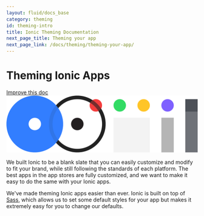 ```yaml
---
layout: fluid/docs_base
category: theming
id: theming-intro
title: Ionic Theming Documentation
next_page_title: Theming your app
next_page_link: /docs/theming/theming-your-app/
---
```


<h1 class="title">Theming Ionic Apps</h1>
<a class="improve-v2-docs" href='https://github.com/driftyco/ionic-site/edit/ionic2/docs/theming/index.md'>
  Improve this doc
</a>

<img class="section-header" src="/img/docs/theming-header.png" />

We built Ionic to be a blank slate that you can easily customize and modify to fit your brand, while still following the standards of each platform. The best apps in the app stores are fully customized, and we want to make it easy to do the same with your Ionic apps.

We've made theming Ionic apps easier than ever. Ionic is built on top of [Sass](../../what-is/#sass), which allows us to set some default styles for your app but makes it extremely easy for you to change our defaults.
